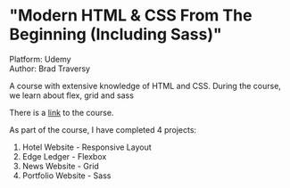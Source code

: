 # "Modern HTML & CSS From The Beginning (Including Sass)"

Platform: Udemy  
Author: Brad Traversy

A course with extensive knowledge of HTML and CSS. During the course, we learn about flex, grid and sass

There is a [link](https://www.udemy.com/course/modern-html-css-from-the-beginning/) to the course.

As part of the course, I have completed 4 projects:

1. Hotel Website - Responsive Layout
2. Edge Ledger - Flexbox
3. News Website - Grid
4. Portfolio Website - Sass
